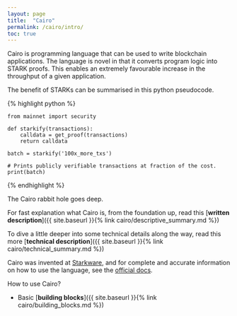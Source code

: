 ```yaml
---
layout: page
title:  "Cairo"
permalink: /cairo/intro/
toc: true
---
```


Cairo is programming language that can be used to write blockchain applications.
The language is novel in that it converts program logic into STARK proofs. This
enables an extremely favourable increase in the throughput of a given application.

The benefit of STARKs can be summarised in this python pseudocode.

{% highlight python %}

    from mainnet import security

    def starkify(transactions):
        calldata = get_proof(transactions)
        return calldata

    batch = starkify('100x_more_txs')

    # Prints publicly verifiable transactions at fraction of the cost.
    print(batch)
{% endhighlight %}

The Cairo rabbit hole goes deep.

For fast explanation what Cairo is, from the foundation up, read this
[**written description**]({{ site.baseurl }}{% link cairo/descriptive_summary.md %})

To dive a little deeper into some technical details along the way, read this
more [**technical description**]({{ site.baseurl }}{% link cairo/technical_summary.md %})

Cairo was invented at [Starkware](https://www.cairo-lang.org/), and for complete and
accurate information on how to use the language, see
the [official docs](https://www.cairo-lang.org/docs/).

How to use Cairo?
- Basic [**building blocks**]({{ site.baseurl }}{% link cairo/building_blocks.md %})